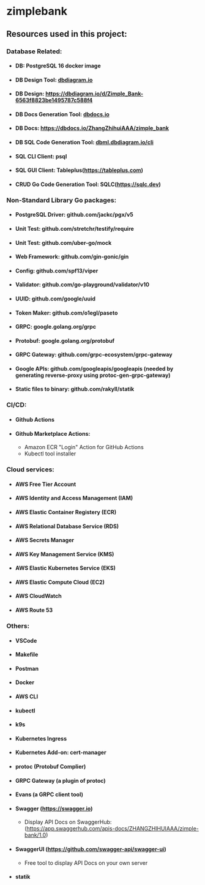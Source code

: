 # zimplebank


## Resources used in this project:

### Database Related:
* #### DB: PostgreSQL 16 docker image
* #### DB Design Tool: [dbdiagram.io](https://dbdiagram.io/)
* #### DB Design: https://dbdiagram.io/d/Zimple_Bank-6563f8823be1495787c588f4
* #### DB Docs Generation Tool: [dbdocs.io](https://dbdocs.io/)
* #### DB Docs: https://dbdocs.io/ZhangZhihuiAAA/zimple_bank
* #### DB SQL Code Generation Tool: [dbml.dbdiagram.io/cli](https://dbml.dbdiagram.io/cli)
* #### SQL CLI Client: psql
* #### SQL GUI Client: Tableplus(https://tableplus.com)
* #### CRUD Go Code Generation Tool: SQLC(https://sqlc.dev)

### Non-Standard Library Go packages:
* #### PostgreSQL Driver: github.com/jackc/pgx/v5
* #### Unit Test: github.com/stretchr/testify/require
* #### Unit Test: github.com/uber-go/mock
* #### Web Framework: github.com/gin-gonic/gin
* #### Config: github.com/spf13/viper
* #### Validator: github.com/go-playground/validator/v10
* #### UUID: github.com/google/uuid
* #### Token Maker: github.com/o1egl/paseto
* #### GRPC: google.golang.org/grpc
* #### Protobuf: google.golang.org/protobuf
* #### GRPC Gateway: github.com/grpc-ecosystem/grpc-gateway
* #### Google APIs: github.com/googleapis/googleapis (needed by generating reverse-proxy using protoc-gen-grpc-gateway)
* #### Static files to binary: github.com/rakyll/statik

### CI/CD:
* #### Github Actions
* #### Github Marketplace Actions:
    * Amazon ECR "Login" Action for GitHub Actions
    * Kubectl tool installer

### Cloud services:
* #### AWS Free Tier Account
* #### AWS Identity and Access Management (IAM)
* #### AWS Elastic Container Registery (ECR)
* #### AWS Relational Database Service (RDS)
* #### AWS Secrets Manager
* #### AWS Key Management Service (KMS)
* #### AWS Elastic Kubernetes Service (EKS)
* #### AWS Elastic Compute Cloud (EC2)
* #### AWS CloudWatch
* #### AWS Route 53

### Others:
* #### VSCode
* #### Makefile
* #### Postman
* #### Docker
* #### AWS CLI
* #### kubectl
* #### k9s
* #### Kubernetes Ingress
* #### Kubernetes Add-on: cert-manager
* #### protoc (Protobuf Complier)
* #### GRPC Gateway (a plugin of protoc)
* #### Evans (a GRPC client tool)
* #### Swagger (https://swagger.io)
    * Display API Docs on SwaggerHub: (https://app.swaggerhub.com/apis-docs/ZHANGZHIHUIAAA/zimple-bank/1.0)
* #### SwaggerUI (https://github.com/swagger-api/swagger-ui)
    * Free tool to display API Docs on your own server
* #### statik